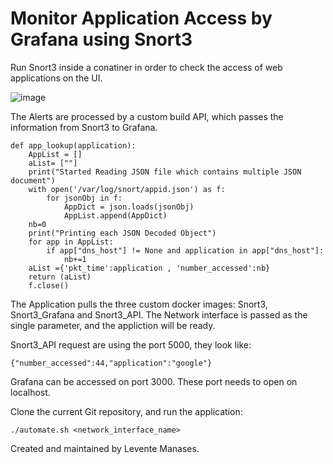 # Monitor Application Access by Grafana using Snort3

Run Snort3 inside a conatiner in order to check the access of web applications on the UI.

![image](https://user-images.githubusercontent.com/68270364/145672764-e88598a2-9ecb-4fe8-806e-eb5dcd7042ef.png)

The Alerts are processed by a custom build API, which passes the information from Snort3 to Grafana. 

```
def app_lookup(application):
    AppList = []
    aList= [""]
    print("Started Reading JSON file which contains multiple JSON document")
    with open('/var/log/snort/appid.json') as f:
        for jsonObj in f:
            AppDict = json.loads(jsonObj)
            AppList.append(AppDict)
    nb=0
    print("Printing each JSON Decoded Object")
    for app in AppList:
        if app["dns_host"] != None and application in app["dns_host"]:
            nb+=1
    aList ={'pkt_time':application , 'number_accessed':nb}
    return (aList)
    f.close()
```
The Application pulls the three custom docker images: Snort3, Snort3_Grafana and Snort3_API.
The Network interface is passed as the single parameter, and the appliction will be ready.

Snort3_API request are using the port 5000, they look like: 
```
{"number_accessed":44,"application":"google"}
```

Grafana can be accessed on port 3000. 
These port needs to open on localhost. 

Clone the current Git repository, and run the application: 
```
./automate.sh <network_interface_name> 
```

Created and maintained by Levente Manases. 

